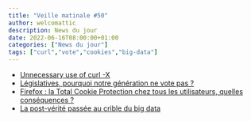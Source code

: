 ```yaml
---
title: "Veille matinale #50"
author: welcomattic
description: News du jour
date: 2022-06-16T08:00:00+01:00
categories: ["News du jour"]
tags: ["curl","vote","cookies","big-data"]
---
```


- [Unnecessary use of curl -X](https://daniel.haxx.se/blog/2015/09/11/unnecessary-use-of-curl-x/])
- [Législatives, pourquoi notre génération ne vote pas ?](https://protectourwinters.fr/legislatives-pourquoi-notre-generation-ne-vote-pas/)
- [Firefox : la Total Cookie Protection chez tous les utilisateurs, quelles conséquences ?](https://www.nextinpact.com/article/69389/firefox-total-cookie-protection-chez-tous-utilisateurs-quelles-consequences)
- [La post-vérité passée au crible du big data](https://www.lemonde.fr/sciences/article/2022/06/15/la-post-verite-passee-au-crible-du-big-data_6130412_1650684.html)